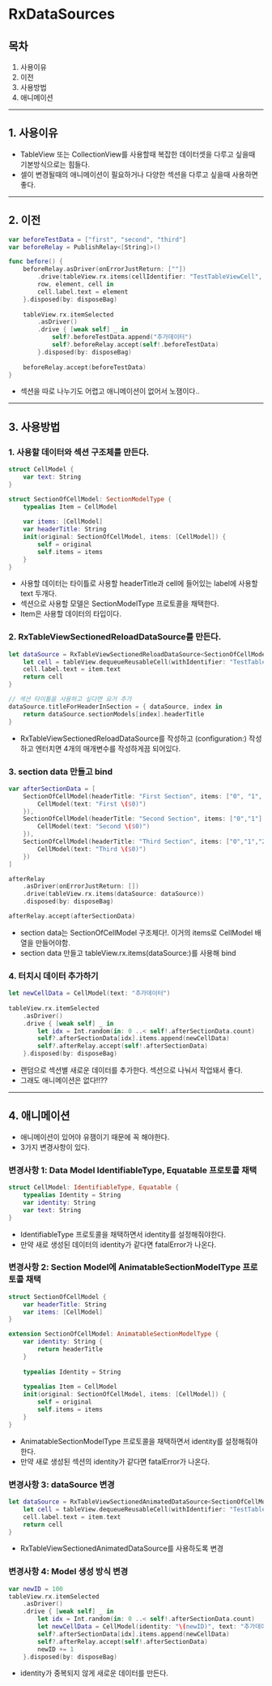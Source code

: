 # RxDataSources

## 목차
1. 사용이유
2. 이전
3. 사용방법
4. 애니메이션

---

## 1. 사용이유
- TableView 또는 CollectionView를 사용할때 복잡한 데이터셋을 다루고 싶을때 기본방식으로는 힘들다.
- 셀이 변경될때의 애니메이션이 필요하거나 다양한 섹션을 다루고 싶을때 사용하면 좋다.

---

## 2. 이전

```swift
var beforeTestData = ["first", "second", "third"]
var beforeRelay = PublishRelay<[String]>()

func before() {
    beforeRelay.asDriver(onErrorJustReturn: [""])
        .drive(tableView.rx.items(cellIdentifier: "TestTableViewCell", cellType: TestTableViewCell.self)) {
        row, element, cell in
        cell.label.text = element
    }.disposed(by: disposeBag)
    
    tableView.rx.itemSelected
        .asDriver()
        .drive { [weak self] _ in
            self?.beforeTestData.append("추가데이터")
            self?.beforeRelay.accept(self!.beforeTestData)
        }.disposed(by: disposeBag)
    
    beforeRelay.accept(beforeTestData)
}
```

- 섹션을 따로 나누기도 어렵고 애니메이션이 없어서 노잼이다..

---

## 3. 사용방법
### 1. 사용할 데이터와 섹션 구조체를 만든다.
```swift
struct CellModel {
    var text: String
}

struct SectionOfCellModel: SectionModelType {
    typealias Item = CellModel
    
    var items: [CellModel]
    var headerTitle: String
    init(original: SectionOfCellModel, items: [CellModel]) {
        self = original
        self.items = items
    }
}
```
- 사용할 데이터는 타이틀로 사용할 headerTitle과 cell에 들어있는 label에 사용할 text 두개다.
- 섹션으로 사용할 모델은 SectionModelType 프로토콜을 채택한다.
- Item은 사용할 데이터의 타입이다.

### 2. RxTableViewSectionedReloadDataSource를 만든다.
```swift
let dataSource = RxTableViewSectionedReloadDataSource<SectionOfCellModel> { dataSource, tableView, indexPath, item in
    let cell = tableView.dequeueReusableCell(withIdentifier: "TestTableViewCell", for: indexPath) as! TestTableViewCell
    cell.label.text = item.text
    return cell
}

// 섹션 타이틀을 사용하고 싶다면 요거 추가
dataSource.titleForHeaderInSection = { dataSource, index in
    return dataSource.sectionModels[index].headerTitle
}
```
- RxTableViewSectionedReloadDataSource를 작성하고 (configuration:) 작성하고 엔터치면 4개의 매개변수를 작성하게끔 되어있다.

### 3. section data 만들고 bind

```swift
var afterSectionData = [
    SectionOfCellModel(headerTitle: "First Section", items: ["0", "1", "2"].map {
        CellModel(text: "First \($0)")
    }),
    SectionOfCellModel(headerTitle: "Second Section", items: ["0","1"].map {
        CellModel(text: "Second \($0)")
    }),
    SectionOfCellModel(headerTitle: "Third Section", items: ["0","1","2","3","4"].map {
        CellModel(text: "Third \($0)")
    })
]

afterRelay
    .asDriver(onErrorJustReturn: [])
    .drive(tableView.rx.items(dataSource: dataSource))
    .disposed(by: disposeBag)

afterRelay.accept(afterSectionData)

```
- section data는 SectionOfCellModel 구조체다!. 이거의 items로 CellModel 배열을 만들어야함.
- section data 만들고 tableView.rx.items(dataSource:)를 사용해 bind

### 4. 터치시 데이터 추가하기

```swift
let newCellData = CellModel(text: "추가데이터")
        
tableView.rx.itemSelected
    .asDriver()
    .drive { [weak self] _ in
        let idx = Int.random(in: 0 ..< self!.afterSectionData.count)
        self?.afterSectionData[idx].items.append(newCellData)
        self?.afterRelay.accept(self!.afterSectionData)
    }.disposed(by: disposeBag)
```
- 랜덤으로 섹션별 새로운 데이터를 추가한다. 섹션으로 나눠서 작업돼서 좋다.
- 그래도 애니메이션은 없다!!??

---

## 4. 애니메이션
- 애니메이션이 있어야 유잼이기 때문에 꼭 해야한다.
- 3가지 변경사항이 있다.

### 변경사항 1: Data Model IdentifiableType, Equatable 프로토콜 채택
```swift
struct CellModel: IdentifiableType, Equatable {
    typealias Identity = String
    var identity: String
    var text: String
}
```
- IdentifiableType 프로토콜을 채택하면서 identity를 설정해줘야한다.
- 만약 새로 생성된 데이터의 identity가 같다면 fatalError가 나온다.

### 변경사항 2: Section Model에 AnimatableSectionModelType 프로토콜 채택
```swift
struct SectionOfCellModel {
    var headerTitle: String
    var items: [CellModel]    
}

extension SectionOfCellModel: AnimatableSectionModelType {
    var identity: String {
        return headerTitle
    }
    
    typealias Identity = String
    
    typealias Item = CellModel
    init(original: SectionOfCellModel, items: [CellModel]) {
        self = original
        self.items = items
    }
}

```
- AnimatableSectionModelType 프로토콜을 채택하면서 identity를 설정해줘야한다.
- 만약 새로 생성된 섹션의 identity가 같다면 fatalError가 나온다.

### 변경사항 3: dataSource 변경
```swift
let dataSource = RxTableViewSectionedAnimatedDataSource<SectionOfCellModel> { dataSource, tableView, indexPath, item in
    let cell = tableView.dequeueReusableCell(withIdentifier: "TestTableViewCell", for: indexPath) as! TestTableViewCell
    cell.label.text = item.text
    return cell
}
```
- RxTableViewSectionedAnimatedDataSource를 사용하도록 변경

### 변경사항 4: Model 생성 방식 변경
```swift
var newID = 100
tableView.rx.itemSelected
    .asDriver()
    .drive { [weak self] _ in
        let idx = Int.random(in: 0 ..< self!.afterSectionData.count)
        let newCellData = CellModel(identity: "\(newID)", text: "추가데이터")
        self?.afterSectionData[idx].items.append(newCellData)
        self?.afterRelay.accept(self!.afterSectionData)
        newID += 1
    }.disposed(by: disposeBag)
```
- identity가 중복되지 않게 새로운 데이터를 만든다.